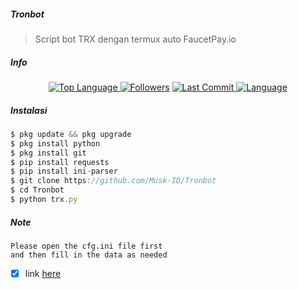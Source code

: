 ##### Tronbot
> Script bot TRX dengan termux auto FaucetPay.io
##### Info
<p align="center">
 <a href="https://github.com/Musk-ID">
    <img alt="Top Language" src="https://img.shields.io/github/languages/top/Musk-ID/Tronbot.svg"/>
  </a>
<a href="https://github.com/Musk-ID/followers">
  <img title="Followers" src="https://img.shields.io/github/followers/Musk-ID?label=Followers&color=blue&style=flat-square"></a>
<a href="https://github.com/Musk-ID/Anime-Tracker/stargazers/">
<a href="https://github.com/Musk-ID">
  <img alt="Last Commit" src="https://img.shields.io/github/last-commit/Musk-ID/Tronbot.svg"/>
</a>
<a href="https://github.com/Musk-ID">
  <img alt="Language" src="https://img.shields.io/github/languages/count/Musk-ID/Tronbot.svg"/>
</a>
</div>
</p>

##### Instalasi
```js
$ pkg update && pkg upgrade
$ pkg install python
$ pkg install git
$ pip install requests
$ pip install ini-parser
$ git clone https://github.com/Musk-ID/Tronbot
$ cd Tronbot
$ python trx.py
```
##### Note
```
Please open the cfg.ini file first
and then fill in the data as needed
```
- [X] link [here](http://faucet77.tk/?r=TNJqnAYszFA5a4u2oXfJNDAyycwXYYqmLo&rc=TRX)

